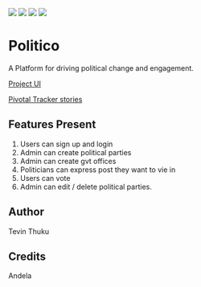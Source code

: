 ![](https://img.shields.io/github/languages/count/Tevinthuku/Politico.svg?style=for-the-badge)
![](https://img.shields.io/github/languages/top/Tevinthuku/Politico.svg?style=for-the-badge)
![](https://img.shields.io/github/repo-size/Tevinthuku/Politico.svg?style=for-the-badge)
![](https://img.shields.io/github/last-commit/Tevinthuku/Politico.svg?style=for-the-badge)

# Politico

A Platform for driving political change and engagement.

[Project UI](https://tevinthuku.github.io/Politico/UI/index.html)

[Pivotal Tracker stories](https://www.pivotaltracker.com/n/projects/2241721)

## Features Present

1. Users can sign up and login
2. Admin can create political parties
3. Admin can create gvt offices
4. Politicians can express post they want to vie in
5. Users can vote
6. Admin can edit / delete political parties.

## Author

Tevin Thuku

## Credits

Andela
